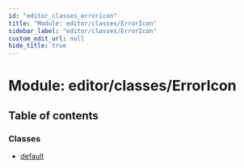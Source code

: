 ```yaml
---
id: "editor_classes_erroricon"
title: "Module: editor/classes/ErrorIcon"
sidebar_label: "editor/classes/ErrorIcon"
custom_edit_url: null
hide_title: true
---
```


# Module: editor/classes/ErrorIcon

## Table of contents

### Classes

- [default](../classes/editor_classes_erroricon.default.md)
